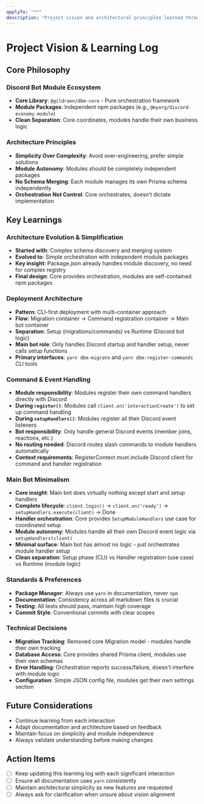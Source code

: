 ```yaml
---
applyTo: "**"
description: "Project vision and architectural principles learned through interactions"
---
```


# Project Vision & Learning Log

## Core Philosophy

### Discord Bot Module Ecosystem

- **Core Library**: `@gildraen/dbm-core` - Pure orchestration framework
- **Module Packages**: Independent npm packages (e.g., `@myorg/discord-economy-module`)
- **Clean Separation**: Core coordinates, modules handle their own business logic

### Architecture Principles

- **Simplicity Over Complexity**: Avoid over-engineering, prefer simple solutions
- **Module Autonomy**: Modules should be completely independent packages
- **No Schema Merging**: Each module manages its own Prisma schema independently
- **Orchestration Not Control**: Core orchestrates, doesn't dictate implementation

## Key Learnings

### Architecture Evolution & Simplification

- **Started with**: Complex schema discovery and merging system
- **Evolved to**: Simple orchestration with independent module packages
- **Key insight**: Package.json already handles module discovery, no need for complex registry
- **Final design**: Core provides orchestration, modules are self-contained npm packages

### Deployment Architecture

- **Pattern**: CLI-first deployment with multi-container approach
- **Flow**: Migration container → Command registration container → Main bot container
- **Separation**: Setup (migrations/commands) vs Runtime (Discord bot logic)
- **Main bot role**: Only handles Discord startup and handler setup, never calls setup functions
- **Primary interfaces**: `yarn dbm-migrate` and `yarn dbm-register-commands` CLI tools

### Command & Event Handling

- **Module responsibility**: Modules register their own command handlers directly with Discord
- **During `register()`**: Modules call `client.on('interactionCreate')` to set up command handling
- **During `setupHandlers()`**: Modules register all their Discord event listeners
- **Bot responsibility**: Only handle general Discord events (member joins, reactions, etc.)
- **No routing needed**: Discord routes slash commands to module handlers automatically
- **Context requirements**: RegisterContext must include Discord client for command and handler registration

### Main Bot Minimalism

- **Core insight**: Main bot does virtually nothing except start and setup handlers
- **Complete lifecycle**: `client.login()` → `client.on('ready')` → `setupHandlers.execute(client)` → Done
- **Handler orchestration**: Core provides `SetupModuleHandlers` use case for coordinated setup
- **Module autonomy**: Modules handle all their own Discord event logic via `setupHandlers(client)`
- **Minimal surface**: Main bot has almost no logic - just orchestrates module handler setup
- **Clean separation**: Setup phase (CLI) vs Handler registration (use case) vs Runtime (module logic)

### Standards & Preferences

- **Package Manager**: Always use `yarn` in documentation, never `npm`
- **Documentation**: Consistency across all markdown files is crucial
- **Testing**: All tests should pass, maintain high coverage
- **Commit Style**: Conventional commits with clear scopes

### Technical Decisions

- **Migration Tracking**: Removed core Migration model - modules handle their own tracking
- **Database Access**: Core provides shared Prisma client, modules use their own schemas
- **Error Handling**: Orchestration reports success/failure, doesn't interfere with module logic
- **Configuration**: Simple JSON config file, modules get their own settings section

## Future Considerations

- Continue learning from each interaction
- Adapt documentation and architecture based on feedback
- Maintain focus on simplicity and module independence
- Always validate understanding before making changes

## Action Items

- [ ] Keep updating this learning log with each significant interaction
- [ ] Ensure all documentation uses `yarn` consistently
- [ ] Maintain architectural simplicity as new features are requested
- [ ] Always ask for clarification when unsure about vision alignment
